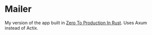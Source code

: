 # Mailer

My version of the app built in [Zero To Production In Rust](https://www.zero2prod.com). 
Uses Axum instead of Actix.
